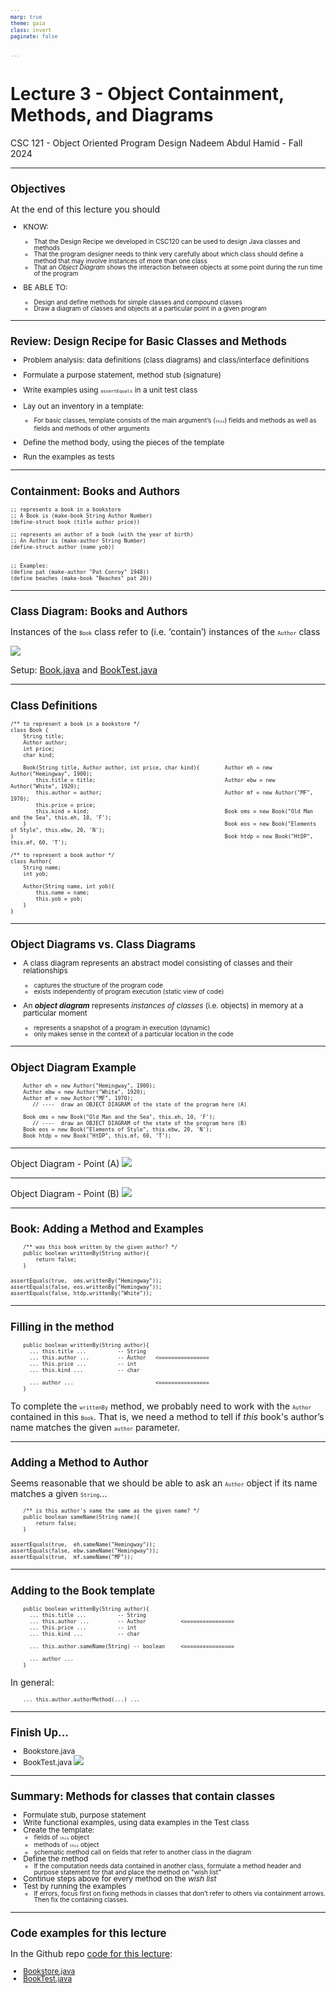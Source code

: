 ```yaml
---
marp: true
theme: gaia
class: invert
paginate: false


---
```

# Lecture 3 - Object Containment, Methods, and Diagrams
CSC 121 - Object Oriented Program Design
Nadeem Abdul Hamid - Fall 2024

<!-- paginate: skip -->
<!-- _class: lead -->



---
## Objectives
<style scoped>ul  { font-size: 85%; }</style>

At the end of this lecture you should
- KNOW:
  - That the Design Recipe we developed in CSC120 can be used to design Java classes and methods
  - That the program designer needs to think very carefully about which class should define a method that may involve instances of more than one class
  - That an *Object Diagram* shows the interaction between objects at some point during the run time of the program

- BE ABLE TO:
    - Design and define methods for simple classes and compound classes
    - Draw a diagram of classes and objects at a particular point in a given program


<!-- paginate: true -->
<!-- footer: Lecture 3 - Object Containment, Methods, and Diagrams -->



---
## Review: Design Recipe for Basic Classes and Methods
<style scoped>ul { font-size: 85%; line-height: 1em; }</style>

- Problem analysis: data definitions (class diagrams) and class/interface definitions

- Formulate a purpose statement, method stub (signature)
- Write examples using `assertEquals` in a unit test class
- Lay out an inventory in a template:
  - For basic classes, template consists of the main argument’s (`this`) fields and methods as well as fields and methods of other arguments
- Define the method body, using the pieces of the template
- Run the examples as tests



---
## Containment: Books and Authors

```
;; represents a book in a bookstore
;; A Book is (make-book String Author Number)
(define-struct book (title author price))
 
;; represents an author of a book (with the year of birth)
;; An Author is (make-author String Number)
(define-struct author (name yob))


;; Examples:
(define pat (make-author "Pat Conroy" 1948))
(define beaches (make-book "Beaches" pat 20))
```


---
## Class Diagram: Books and Authors

Instances of the `Book` class refer to (i.e. ‘contain’) instances of the `Author` class

![](./book-author.png)

Setup: [Book.java](../code/BookstoreStubs.java) and [BookTest.java](../code/BookTest.java)



---
## Class Definitions

```
/** to represent a book in a bookstore */
class Book {
    String title;
    Author author;
    int price;
    char kind;

    Book(String title, Author author, int price, char kind){        Author eh = new Author("Hemingway", 1900);
        this.title = title;                                         Author ebw = new Author("White", 1920);
        this.author = author;                                       Author mf = new Author("MF", 1970);
        this.price = price;
        this.kind = kind;                                           Book oms = new Book("Old Man and the Sea", this.eh, 10, 'F');
    }                                                               Book eos = new Book("Elements of Style", this.ebw, 20, 'N');
}                                                                   Book htdp = new Book("HtDP", this.mf, 60, 'T');

/** to represent a book author */
class Author{
    String name;
    int yob;

    Author(String name, int yob){
        this.name = name;
        this.yob = yob;
    }
}
```


---
## Object Diagrams vs. Class Diagrams

- A class diagram represents an abstract model consisting of classes and their relationships
  - captures the structure of the program code
  - exists independently of program execution (static view of code)

- An ***object diagram*** represents *instances of classes* (i.e. objects) in memory at a particular moment
  - represents a snapshot of a program in execution (dynamic)
  - only makes sense in the context of a particular location in the code



---
## Object Diagram Example
```
    Author eh = new Author("Hemingway", 1900);
    Author ebw = new Author("White", 1920);
    Author mf = new Author("MF", 1970);
       // ----  draw an OBJECT DIAGRAM of the state of the program here (A)

    Book oms = new Book("Old Man and the Sea", this.eh, 10, 'F');
       // ----  draw an OBJECT DIAGRAM of the state of the program here (B)
    Book eos = new Book("Elements of Style", this.ebw, 20, 'N');
    Book htdp = new Book("HtDP", this.mf, 60, 'T');
```


---
Object Diagram - Point (A)
![](./object-diagram-1.png)



---
Object Diagram - Point (B)
![](./object-diagram-2.png)



---
## Book: Adding a Method and Examples

```
    /** was this book written by the given author? */
    public boolean writtenBy(String author){
        return false;
    } 
```
```
assertEquals(true,  oms.writtenBy("Hemingway"));
assertEquals(false, eos.writtenBy("Hemingway"));
assertEquals(false, htdp.writtenBy("White"));

```


---
## Filling in the method

```
    public boolean writtenBy(String author){
      ... this.title ...          -- String
      ... this.author ...         -- Author   <================
      ... this.price ...          -- int
      ... this.kind ...           -- char

      ... author ...                          <================
    } 
```
To complete the `writtenBy` method, we probably need to work with the `Author` contained in this `Book`. That is, we need a method to tell if *this* book's author’s name matches the given `author` parameter.


---
## Adding a Method to Author

Seems reasonable that we should be able to ask an `Author` object if its name matches a given `String`...

```
    /** is this author's name the same as the given name? */
    public boolean sameName(String name){
        return false;
    }
```
```
assertEquals(true,  eh.sameName("Hemingway"));
assertEquals(false, ebw.sameName("Hemingway")); 
assertEquals(true,  mf.sameName("MF"));
```


---
## Adding to the Book template
<style scoped>code { font-size: 60%; }</style>

```
    public boolean writtenBy(String author){
      ... this.title ...          -- String
      ... this.author ...         -- Author           <================
      ... this.price ...          -- int
      ... this.kind ...           -- char

      ... this.author.sameName(String) -- boolean     <================

      ... author ...
    } 
```

In general:
```
    ... this.author.authorMethod(...) ...
```





---
## Finish Up...

- Bookstore.java
- BookTest.java
![](./book-author-methods.png)



---
## Summary: Methods for classes that contain classes
<style scoped>ul { font-size: 85%; line-height: 1em; } h2 { font-size: 120%; }</style>

- Formulate stub, purpose statement
- Write functional examples, using data  examples in the Test class
- Create the template:
  - fields of `this` object
  - methods of `this` object
  - schematic method call on fields that refer to another class in the diagram
- Define the method
  - If the computation needs data contained in another class, formulate a method header and purpose statement for that and place the method on "wish list"
- Continue steps above for every method on the *wish list*
- Test by running the examples
  - If errors, focus first on fixing methods in classes that don’t refer to others via containment arrows. Then fix the containing classes.



---
## Code examples for this lecture

In the Github repo [code for this lecture](../code/):
- [Bookstore.java](../code/Bookstore.java)
- [BookTest.java](../code/BookTest.java)
